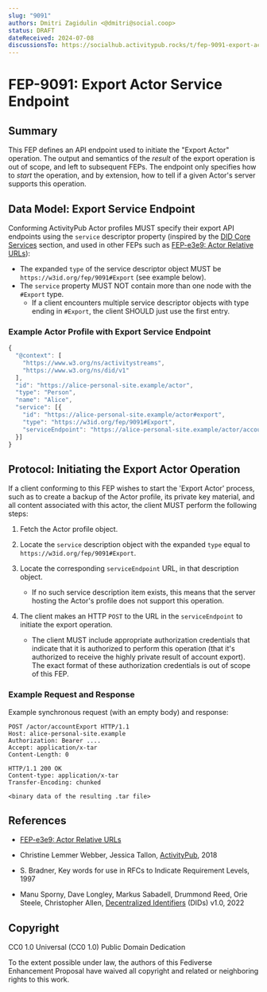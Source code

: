 ```yaml
---
slug: "9091"
authors: Dmitri Zagidulin <@dmitri@social.coop>
status: DRAFT
dateReceived: 2024-07-08
discussionsTo: https://socialhub.activitypub.rocks/t/fep-9091-export-actor-service-endpoint/4354
---
```

# FEP-9091: Export Actor Service Endpoint

## Summary

This FEP defines an API endpoint used to initiate the "Export Actor" operation.
The output and semantics of the _result_ of the export operation is out of scope, and left
to subsequent FEPs.
The endpoint only specifies how to _start_ the operation, and by extension, how to tell if
a given Actor's server supports this operation.

## Data Model: Export Service Endpoint

Conforming ActivityPub Actor profiles MUST specify their export API endpoints using the
`service` descriptor property (inspired by the 
[DID Core Services](https://www.w3.org/TR/did-core/#services) section, and used in other
FEPs such as [FEP-e3e9: Actor Relative URLs][FEP-e3e9]):

* The expanded `type` of the service descriptor object MUST be `https://w3id.org/fep/9091#Export` (see example below).
* The `service` property MUST NOT contain more than one node with the `#Export` type.
    - If a client encounters multiple service descriptor objects with type ending in
      `#Export`, the client SHOULD just use the first entry.

### Example Actor Profile with Export Service Endpoint

```js
{
  "@context": [
    "https://www.w3.org/ns/activitystreams",
    "https://www.w3.org/ns/did/v1"
  ],
  "id": "https://alice-personal-site.example/actor",
  "type": "Person",
  "name": "Alice",
  "service": [{
    "id": "https://alice-personal-site.example/actor#export",
    "type": "https://w3id.org/fep/9091#Export",
    "serviceEndpoint": "https://alice-personal-site.example/actor/accountExport"
  }]
}
```

## Protocol: Initiating the Export Actor Operation

If a client conforming to this FEP wishes to start the 'Export Actor' process, such as to
create a backup of the Actor profile, its private key material, and all content associated
with this actor, the client MUST perform the following steps:

1. Fetch the Actor profile object.
2. Locate the `service` description object with the expanded `type` equal to `https://w3id.org/fep/9091#Export`.
3. Locate the corresponding `serviceEndpoint` URL, in that description object.

    * If no such service description item exists, this means that the server hosting the
      Actor's profile does not support this operation.

4. The client makes an HTTP `POST` to the URL in the `serviceEndpoint` to initiate the
   export operation.

    * The client MUST include appropriate authorization credentials that indicate that
      it is authorized to perform this operation (that it's authorized to receive the
      highly private result of account export). The exact format of these authorization
      credentials is out of scope of this FEP.

### Example Request and Response

Example synchronous request (with an empty body) and response:

```http
POST /actor/accountExport HTTP/1.1
Host: alice-personal-site.example
Authorization: Bearer ....
Accept: application/x-tar
Content-Length: 0
```

```http
HTTP/1.1 200 OK
Content-type: application/x-tar
Transfer-Encoding: chunked

<binary data of the resulting .tar file>
```

## References

* [FEP-e3e9: Actor Relative URLs][FEP-e3e9]

* Christine Lemmer Webber, Jessica Tallon, [ActivityPub][AP], 2018
* S. Bradner, Key words for use in RFCs to Indicate Requirement Levels, 1997
* Manu Sporny, Dave Longley, Markus Sabadell, Drummond Reed, Orie Steele,  Christopher Allen, [Decentralized Identifiers][DID] (DIDs) v1.0, 2022

[AP]: https://www.w3.org/TR/activitypub/
[DID]: https://www.w3.org/TR/did-core/
[FEP-e3e9]: https://codeberg.org/fediverse/fep/src/branch/main/fep/e3e9/fep-e3e9.md

## Copyright

CC0 1.0 Universal (CC0 1.0) Public Domain Dedication

To the extent possible under law, the authors of this Fediverse Enhancement
Proposal have waived all copyright and related or neighboring rights to this work.
